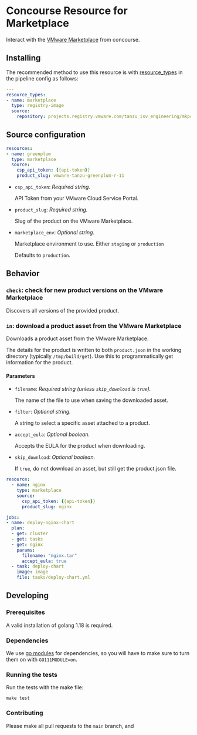 # Concourse Resource for Marketplace

Interact with the [VMware Marketplace](https://marketplace.cloud.vmware.com/) from concourse.

## Installing

The recommended method to use this resource is with
[resource_types](https://concourse-ci.org/resource-types.html) in the
pipeline config as follows:

```yaml
---
resource_types:
- name: marketplace
  type: registry-image
  source:
    repository: projects.registry.vmware.com/tanzu_isv_engineering/mkpcli_concourse_resource
```

## Source configuration

```yaml
resources:
- name: greenplum
  type: marketplace
  source:
    csp_api_token: {{api-token}}
    product_slug: vmware-tanzu-greenplum-r-11
```

* `csp_api_token`: *Required string.*

  API Token from your VMware Cloud Service Portal.

* `product_slug`: *Required string.*

  Slug of the product on the VMware Marketplace.

* `marketplace_env`: *Optional string.*

  Marketplace environment to use. Either `staging` or `production`

  Defaults to `production`.

## Behavior

### `check`: check for new product versions on the VMware Marketplace

Discovers all versions of the provided product.

### `in`: download a product asset from the VMware Marketplace

Downloads a product asset from the VMware Marketplace.

The details for the product is written to both `product.json` in the working directory (typically `/tmp/build/get`).
Use this to programmatically get information for the product.

#### Parameters

* `filename`: *Required string (unless `skip_download` is `true`).*

  The name of the file to use when saving the downloaded asset.

* `filter`: *Optional string.*

  A string to select a specific asset attached to a product.

* `accept_eula`: *Optional boolean.*

  Accepts the EULA for the product when downloading.

* `skip_download`: *Optional boolean.*

  If `true`, do not download an asset, but still get the product.json file.

```yaml
resource:
  - name: nginx
    type: marketplace
    source:
      csp_api_token: {{api-token}}
      product_slug: nginx

jobs:
- name: deploy-nginx-chart
  plan:
  - get: cluster
  - get: tasks
  - get: nginx
    params:
      filename: "nginx.tar"
      accept_eula: true
  - task: deploy-chart
    image: image
    file: tasks/deploy-chart.yml      
```

## Developing

### Prerequisites

A valid installation of golang 1.18 is required.

### Dependencies

We use [go modules](https://github.com/golang/go/wiki/Modules) for dependencies, so you will have to make sure to turn them on with `GO111MODULE=on`.

### Running the tests

Run the tests with the make file:

```
make test
```

### Contributing

Please make all pull requests to the `main` branch, and
